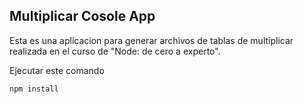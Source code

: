 ## Multiplicar Cosole App

Esta es una aplicacion para generar archivos de tablas de multiplicar
realizada en el curso de "Node: de cero a experto".

Ejecutar este comando

```````
npm install
```````
